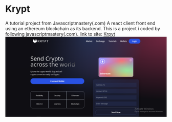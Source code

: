 # Krypt
A tutorial project from Javascriptmastery(.com)
A react client front end using an ethereum blockchain as its backend.
This is a project i coded by following javascriptmastery(.com).
link to site: <a href="https://kind-noyce-5693ab.netlify.app/">Krpyt</a>
<img src="./krypt.png" >